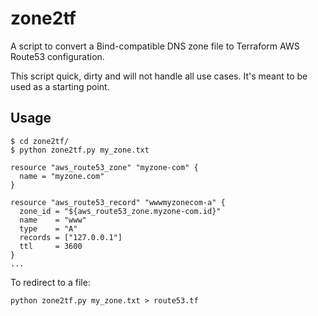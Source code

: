 # zone2tf
A script to convert a Bind-compatible DNS zone file to Terraform AWS Route53 configuration.

This script quick, dirty and will not handle all use cases. It's meant to be used as a starting point.

## Usage
```$ git clone https://github.com/releaseworks/zone2tf.git
$ cd zone2tf/
$ python zone2tf.py my_zone.txt

resource "aws_route53_zone" "myzone-com" {
  name = "myzone.com"
}

resource "aws_route53_record" "wwwmyzonecom-a" {
  zone_id = "${aws_route53_zone.myzone-com.id}"
  name    = "www"
  type    = "A"
  records = ["127.0.0.1"]
  ttl     = 3600
}
...
```

To redirect to a file:
```
python zone2tf.py my_zone.txt > route53.tf
```

